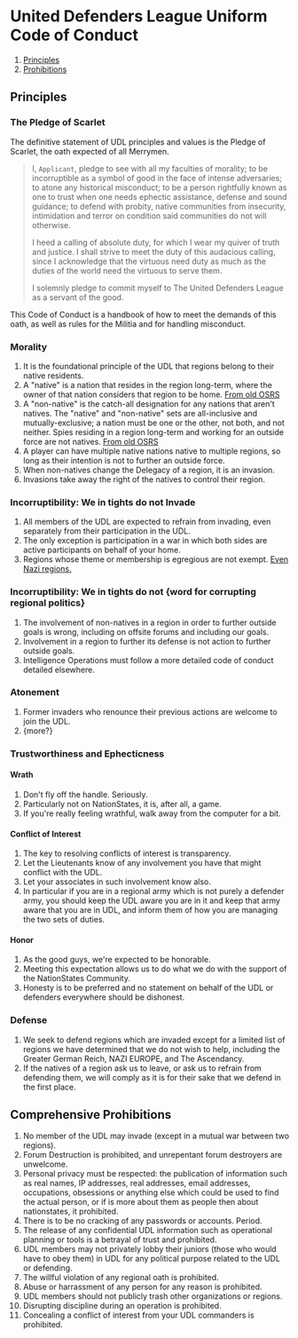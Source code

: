 United Defenders League Uniform Code of Conduct
================================

1. [Principles](#principles)
2. [Prohibitions](#comprehensive-prohibitions)

Principles
-------------------------

### The Pledge of Scarlet

The definitive statement of UDL principles and values is the Pledge of Scarlet, the oath expected of all Merrymen.

> I, `Applicant`, pledge to see with all my faculties of morality; to be incorruptible as a symbol of good in the face of intense adversaries; to atone any historical misconduct; to be a person rightfully known as one to trust when one needs ephectic assistance, defense and sound guidance; to defend with probity, native communities from insecurity, intimidation and terror on condition said communities do not will otherwise.
> 
> I heed a calling of absolute duty, for which I wear my quiver of truth and justice. I shall strive to meet the duty of this audacious calling, since I acknowledge that the virtuous need duty as much as the duties of the world need the virtuous to serve them.
> 
> I solemnly pledge to commit myself to The United Defenders League as a servant of the good.

This Code of Conduct is a handbook of how to meet the demands of this oath, as well as rules for the Militia and for handling misconduct.

### Morality

1. It is the foundational principle of the UDL that regions belong to their native residents.
2. A "native" is a nation that resides in the region long-term, where the owner of that nation considers that region to be home. [From old OSRS](http://web.archive.org/web/20050521153957/http://forums.jolt.co.uk/showthread.php?t=301703) 
3. A "non-native" is the catch-all designation for any nations that aren't natives. The "native" and "non-native" sets are all-inclusive and mutually-exclusive; a nation must be one or the other, not both, and not neither. Spies residing in a region long-term and working for an outside force are not natives. [From old OSRS](http://web.archive.org/web/20050521153957/http://forums.jolt.co.uk/showthread.php?t=301703) 
4. A player can have multiple native nations native to multiple regions, so long as their intention is not to further an outside force.
5. When non-natives change the Delegacy of a region, it is an invasion.
6. Invasions take away the right of the natives to control their region.

### Incorruptibility: We in tights do not Invade

1. All members of the UDL are expected to refrain from invading, even separately from their participation in the UDL.
2. The only exception is participation in a war in which both sides are active participants on behalf of your home.
3. Regions whose theme or membership is egregious are not exempt. [Even Nazi regions.](http://s4.zetaboards.com/UDL/topic/9829200/1/)

### Incorruptibility: We in tights do not {word for corrupting regional politics}

1. The involvement of non-natives in a region in order to further outside goals is wrong, including on offsite forums and including our goals.
2. Involvement in a region to further its defense is not action to further outside goals.
3. Intelligence Operations must follow a more detailed code of conduct detailed elsewhere.

### Atonement

1. Former invaders who renounce their previous actions are welcome to join the UDL.
2. {more?}

### Trustworthiness and Ephecticness

#### Wrath

1. Don't fly off the handle. Seriously.
2. Particularly not on NationStates, it is, after all, a game.
3. If you're really feeling wrathful, walk away from the computer for a bit.

#### Conflict of Interest

1. The key to resolving conflicts of interest is transparency.
2. Let the Lieutenants know of any involvement you have that might conflict with the UDL.
3. Let your associates in such involvement know also.
4. In particular if you are in a regional army which is not purely a defender army, you should keep the UDL aware you are in it and keep that army aware that you are in UDL, and inform them of how you are managing the two sets of duties.

#### Honor

1. As the good guys, we're expected to be honorable.
2. Meeting this expectation allows us to do what we do with the support of the NationStates Community.
3. Honesty is to be preferred and no statement on behalf of the UDL or defenders everywhere should be dishonest.

### Defense

1. We seek to defend regions which are invaded except for a limited list of regions we have determined that we do not wish to help, including the Greater German Reich, NAZI EUROPE, and The Ascendancy.
2. If the natives of a region ask us to leave, or ask us to refrain from defending them, we will comply as it is for their sake that we defend in the first place.

 
Comprehensive Prohibitions
-------------------------

1. No member of the UDL may invade (except in a mutual war between two regions).
2. Forum Destruction is prohibited, and unrepentant forum destroyers are unwelcome.
3. Personal privacy must be respected: the publication of information such as real names, IP addresses, real addresses, email addresses, occupations, obsessions or anything else which could be used to find the actual person, or if is more about them as people then about nationstates, it prohibited.
4. There is to be no cracking of any passwords or accounts. Period. 
5. The release of any confidential UDL information such as operational planning or tools is a betrayal of trust and prohibited.
6. UDL members may not privately lobby their juniors (those who would have to obey them) in UDL for any political purpose related to the UDL or defending.
7. The willful violation of any regional oath is prohibited.
8. Abuse or harrassment of any person for any reason is prohibited. 
9. UDL members should not publicly trash other organizations or regions.
10. Disrupting discipline during an operation is prohibited.
11. Concealing a conflict of interest from your UDL commanders is prohibited.
